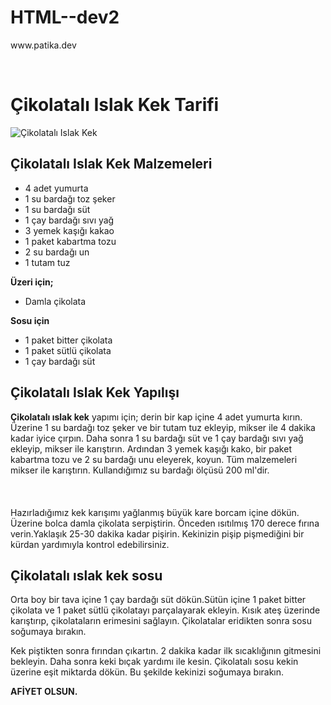# HTML--dev2
<p> www.patika.dev </p> <br>
<!DOCTYPE html>
<html lang="tr">
<head>
    <meta charset="UTF-8">
    <meta http-equiv="X-UA-Compatible" content="IE=edge">
    <meta name="viewport" content="width=device-width, initial-scale=1.0">
    <title>Çikolatalı Islak Kek Tarifi</title>
</head>
<body>
    <h1>Çikolatalı Islak Kek Tarifi</h1>
    <img src="https://cdn.ye-mek.net/App_UI/Img/out/650/2017/06/cikolatali-islak-kek-resimli-yemek-tarifi(16).jpg?h=487&w=650" alt="Çikolatalı Islak Kek">
    <nav>
        <h2>Çikolatalı Islak Kek Malzemeleri</h2>
        <ul>
            <li>4 adet yumurta</li>
            <li>1 su bardağı toz şeker</li>
            <li>1 su bardağı süt</li>
            <li>1 çay bardağı sıvı yağ</li>
            <li>3 yemek kaşığı kakao</li>
            <li>1 paket kabartma tozu</li>
            <li>2 su bardağı un</li>
            <li>1 tutam tuz</li>
        </ul>
        <b>Üzeri için;</b>
        <ul>
            <li>Damla çikolata</li>
        </ul>
        <b>Sosu için</b>
        <ul>
            <li>1 paket bitter çikolata</li>
            <li>1 paket sütlü çikolata</li>
            <li>1 çay bardağı süt</li>   
        </ul>
    </nav>
<section>
    <article>
        <h2>Çikolatalı Islak Kek Yapılışı</h2>
        <p>
        <b>Çikolatalı ıslak kek</b> yapımı için; derin bir kap içine 4 adet yumurta kırın. Üzerine 1 su bardağı toz şeker ve bir tutam tuz ekleyip, mikser ile 4 dakika kadar iyice çırpın. Daha sonra 1 su bardağı süt ve 1 çay bardağı sıvı yağ ekleyip, mikser ile karıştırın. Ardından 3 yemek kaşığı kako, bir paket kabartma tozu ve 2 su bardağı unu eleyerek, koyun. Tüm malzemeleri mikser ile karıştırın. Kullandığımız su bardağı ölçüsü 200 ml'dir. <br>
        <br>
        <br>
        <br>
        Hazırladığımız kek karışımı yağlanmış büyük kare borcam içine dökün. Üzerine bolca damla çikolata serpiştirin. Önceden ısıtılmış 170 derece fırına verin.Yaklaşık 25-30 dakika kadar pişirin. Kekinizin pişip pişmediğini bir kürdan yardımıyla kontrol edebilirsiniz.
        </p>
        <h2>Çikolatalı ıslak kek sosu</h2>
        <p>
            Orta boy bir tava içine 1 çay bardağı süt dökün.Sütün içine 1 paket bitter çikolata ve 1 paket sütlü çikolatayı parçalayarak ekleyin. Kısık ateş üzerinde karıştırıp, çikolataların erimesini sağlayın. Çikolatalar eridikten sonra sosu soğumaya bırakın.
        </p>
    </article>
</section>
<footer>
    <nav>
        <p>
             Kek piştikten sonra fırından çıkartın. 2 dakika kadar ilk sıcaklığının gitmesini bekleyin. Daha sonra keki bıçak yardımı ile kesin. Çikolatalı sosu kekin üzerine eşit miktarda dökün. Bu şekilde kekinizi soğumaya bırakın.
        </p>
    </nav>
        <b>AFİYET OLSUN.</b>
</footer>


</body>
</html>
